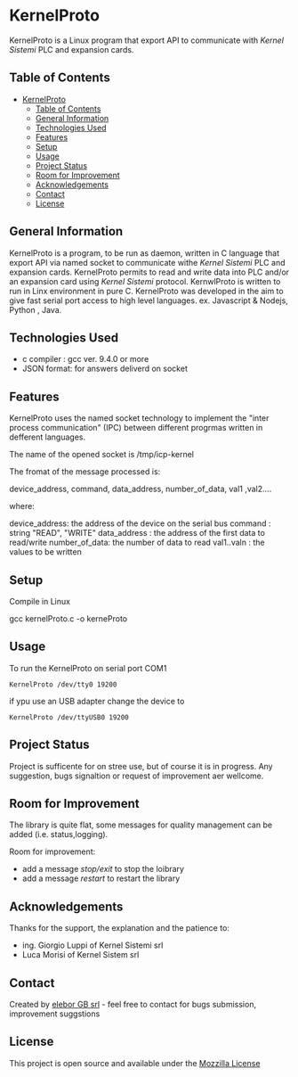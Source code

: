 # KernelProto

KernelProto is a Linux program that export API to communicate with *Kernel Sistemi* PLC and expansion cards.

## Table of Contents
- [KernelProto](#kernelproto)
  - [Table of Contents](#table-of-contents)
  - [General Information](#general-information)
  - [Technologies Used](#technologies-used)
  - [Features](#features)
  - [Setup](#setup)
  - [Usage](#usage)
  - [Project Status](#project-status)
  - [Room for Improvement](#room-for-improvement)
  - [Acknowledgements](#acknowledgements)
  - [Contact](#contact)
  - [License](#license)
<!-- * [License](#license) -->


## General Information
KernelProto is a program, to be run as daemon, written in C language that export API via named socket to communicate withe *Kernel Sistemi* PLC and expansion cards.
KernelProto permits to read and write data into PLC and/or an expansion card using *Kernel Sistemi* protocol.
KernwlProto is written to run in Linx environment in pure C. 
KernelProto was developed in the aim to give fast serial port access to high level languages. ex. Javascript & Nodejs, Python , Java. 




## Technologies Used

- c compiler : gcc ver. 9.4.0 or more
- JSON format: for answers deliverd on socket

## Features

KernelProto uses the named socket technology to implement the "inter process communication" (IPC) between different progrmas written in defferent languages.

The name of the opened socket is
/tmp/icp-kernel

The fromat of the message processed is:

device_address, command, data_address, number_of_data, val1 ,val2....

where:

device_address: the address of the device on the serial bus
command       : string "READ", "WRITE"
data_address  : the address of the first data to read/write
number_of_data: the number of data to read
val1..valn    : the values to be written




## Setup
Compile in Linux

gcc kernelProto.c -o kerneProto

## Usage

To run the KernelProto on serial port COM1  

`KernelProto /dev/tty0 19200`

if ypu use an USB adapter change the device to

`KernelProto /dev/ttyUSB0 19200`


## Project Status
Project is sufficente for on stree use, but of course it is in progress.
Any suggestion, bugs signaltion or request of improvement aer wellcome.


## Room for Improvement
The library is quite flat, some messages for quality management can be added (i.e. status,logging). 

Room for improvement:
- add a message *stop/exit*  to stop the loibrary
- add a message *restart*  to restart the library



## Acknowledgements
Thanks for the support, the explanation and the patience to:
- ing. Giorgio Luppi of Kernel Sistemi srl
- Luca Morisi of Kernel Sistem srl


## Contact
Created by [elebor GB srl](http://www.elebor.it/) - feel free to contact for bugs submission, improvement suggstions  

## License
This project is open source and available under the [Mozzilla License](https://mozilla.org/MPL/2.0/)


